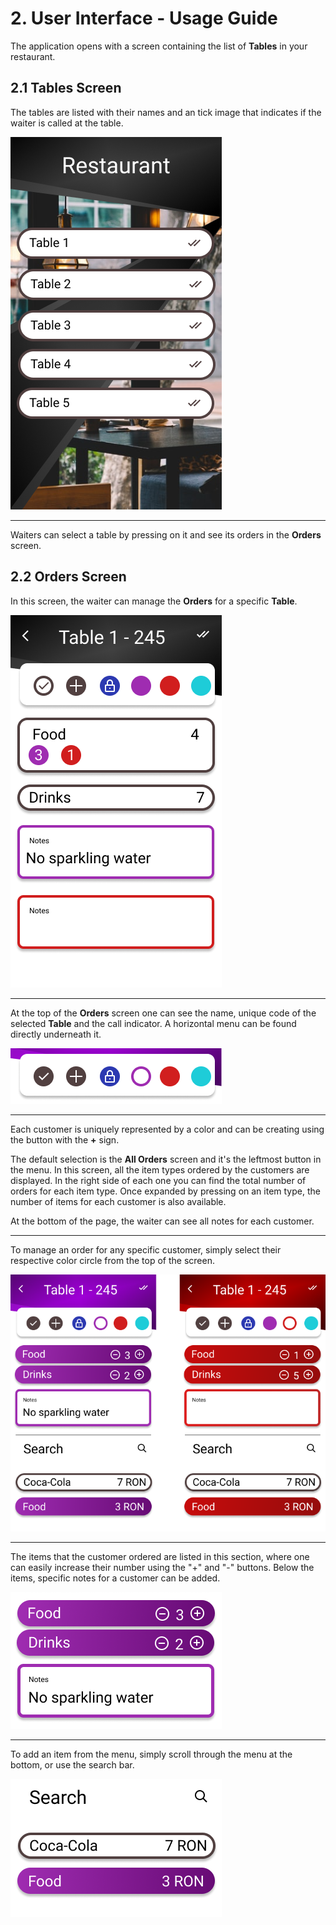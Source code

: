 
# 2. User Interface - Usage Guide

The application opens with a screen containing the list of **Tables** in your restaurant.

## 2.1 Tables Screen

The tables are listed with their names and an tick image that indicates if the waiter is called at the table.

![Tables Screen](tables-screen.png)

---

Waiters can select a table by pressing on it and see its orders in the **Orders** screen.

## 2.2 Orders Screen

In this screen, the waiter can manage the **Orders** for a specific **Table**.

![All Orders](all-orders-screen.png)

---

At the top of the **Orders** screen one can see the name, unique code of the selected **Table** and the call indicator.
A horizontal menu can be found directly underneath it.

![Circles List](vertical-circles-list.png)

---

Each customer is uniquely represented by a color and can be creating using the button with the **+** sign.

The default selection is the **All Orders** screen and it's the leftmost button in the menu.
In this screen, all the item types ordered by the customers are displayed.
In the right side of each one you can find the total number of orders for each item type. 
Once expanded by pressing on an item type, the number of items for each customer is also available.

At the bottom of the page, the waiter can see all notes for each customer.

---

To manage an order for any specific customer, simply select their respective color circle from the top of the screen.

![Specific Orders](specific-order-screen.png)

---

The items that the customer ordered are listed in this section, where one can easily increase their number using the "+" and "-" buttons.
Below the items, specific notes for a customer can be added.  

![Orders and Notes](orders-and-notes.png)

---

To add an item from the menu, simply scroll through the menu at the bottom, or use the search bar.

![Menu Subscreen](menu-subscreen.png)
